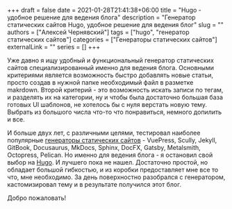 +++ 
draft = false
date = 2021-01-28T21:41:38+06:00
title = "Hugo - удобное решение для ведения блога"
description = "Генератор статических сайтов Hugo, удобное решение для ведения блог"
slug = ""
authors = ["Алексей Чернявский"]
tags = ["hugo", "генератор статических сайтов"]
categories = ["Генераторы статических сайтов"]
externalLink = ""
series = []
+++

Уже давно я ищу удобный и функциональный генератор статических сайтов специализированный именно для ведения блога. 
Основными критериями является возможность быстро добавлять новые статьи, просто создав в нужной папке необходимый файл в разметке makrdown. Второй критерий - это возможность искать записи по тегам, и разделять их на категории, ну и чтобы была достаточно большая база готовых UI шаблонов, не хотелось бы с нуля верстать новую тему. Выбрать из большого числа что-то что понравиться, немного допилить и все.   

И больше двух лет, с различными целями, тестировал наиболее популярные [генераторы статических сайтов](https://jamstack.org/generators/) - VuePress, Scully, Jekyll, GitBook, Docusaurus, MkDocs, Sphinx, DocFX, Gatsby, Metalsmith, Octopress, Pelican. Но именно для ведения блога - я остановил свой выбор на [Hugo](https://gohugo.io/). И лучшего пока не нашел. Достаточно простой, но обладает большой гибкостью, и из коробки предоставляет мне все то что, мне необходимо. За день поверхностно разобрался с генератором, кастомизировал тему и в результате получился этот блог. 

Добро пожаловать!


